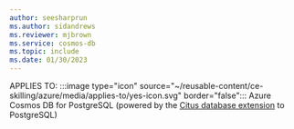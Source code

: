 ```yaml
---
author: seesharprun
ms.author: sidandrews
ms.reviewer: mjbrown
ms.service: cosmos-db
ms.topic: include
ms.date: 01/30/2023
---
```


APPLIES TO:
:::image type="icon" source="~/reusable-content/ce-skilling/azure/media/applies-to/yes-icon.svg" border="false":::
Azure Cosmos DB for PostgreSQL (powered by the [Citus database
extension](https://github.com/citusdata/citus) to PostgreSQL)
